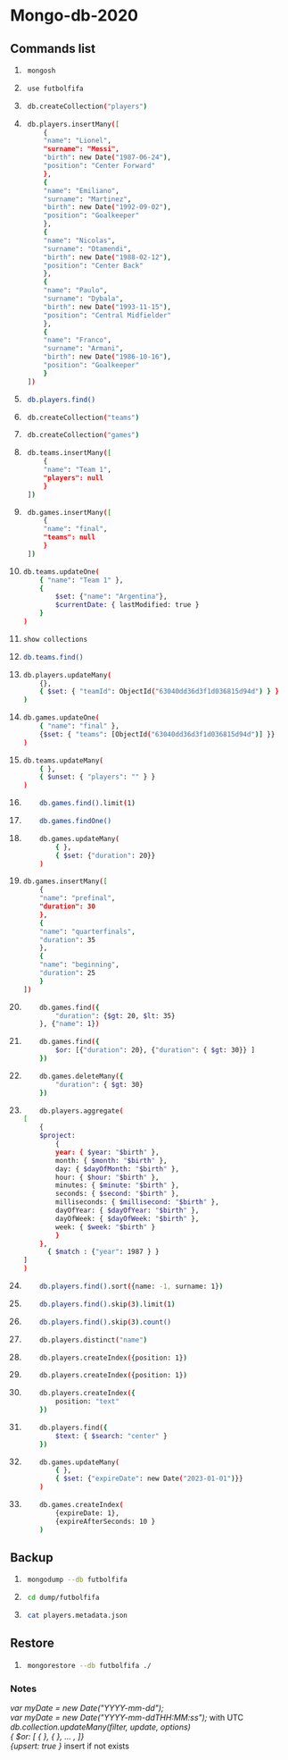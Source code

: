 # Mongo-db-2020

## Commands list

1. ```bash
    mongosh
    ```
2. ```sh
    use futbolfifa
    ```
3. ```sh
    db.createCollection("players")
    ```
4. ```sh
    db.players.insertMany([
        {
        "name": "Lionel",
        "surname": "Messi",
        "birth": new Date("1987-06-24"),
        "position": "Center Forward"
        },
        {
        "name": "Emiliano",
        "surname": "Martinez",
        "birth": new Date("1992-09-02"),
        "position": "Goalkeeper"
        },
        {
        "name": "Nicolas",
        "surname": "Otamendi",
        "birth": new Date("1988-02-12"),
        "position": "Center Back"
        },
        {
        "name": "Paulo",
        "surname": "Dybala",
        "birth": new Date("1993-11-15"),
        "position": "Central Midfielder"
        },
        {
        "name": "Franco",
        "surname": "Armani",
        "birth": new Date("1986-10-16"),
        "position": "Goalkeeper"
        }
    ])
    ```

5. ```sh
    db.players.find()
    ```
6. ```sh
    db.createCollection("teams")
    ```
7. ```sh
    db.createCollection("games")
    ```
8. ```sh
    db.teams.insertMany([
        {
        "name": "Team 1",
        "players": null
        }
    ])
    ```
9. ```sh
    db.games.insertMany([
        {
        "name": "final",
        "teams": null
        }
    ])
    ```
10. ```sh
    db.teams.updateOne(
        { "name": "Team 1" },
        {
            $set: {"name": "Argentina"},
            $currentDate: { lastModified: true }
        }
    )
    ```
11. ```sh
    show collections
    ```
12. ```sh
    db.teams.find()
    ```
13. ```sh
    db.players.updateMany(
        {},
        { $set: { "teamId": ObjectId("63040dd36d3f1d036815d94d") } }
    )
    ```
14. ```sh
    db.games.updateOne(
        { "name": "final" }, 
        {$set: { "teams": [ObjectId("63040dd36d3f1d036815d94d")] }}
    )
    ```
15. ```sh
    db.teams.updateMany(
        { },
        { $unset: { "players": "" } }
    )
    ```
16. ```sh
        db.games.find().limit(1)
    ```
17. ```sh
        db.games.findOne()
    ```
18. ```sh
        db.games.updateMany(
            { },
            { $set: {"duration": 20}}
        )
    ```
19. ```sh
    db.games.insertMany([
        {
        "name": "prefinal",
        "duration": 30
        },
        {
        "name": "quarterfinals",
        "duration": 35
        },
        {
        "name": "beginning",
        "duration": 25
        }
    ])
    ```
20. ```sh
        db.games.find({
            "duration": {$gt: 20, $lt: 35}
        }, {"name": 1})
    ```
21. ```sh
        db.games.find({
            $or: [{"duration": 20}, {"duration": { $gt: 30}} ]
        })
    ```
22. ```sh
        db.games.deleteMany({
            "duration": { $gt: 30}
        })
    ```
23. ```sh
        db.players.aggregate(
    [
        {
        $project:
            {
            year: { $year: "$birth" },
            month: { $month: "$birth" },
            day: { $dayOfMonth: "$birth" },
            hour: { $hour: "$birth" },
            minutes: { $minute: "$birth" },
            seconds: { $second: "$birth" },
            milliseconds: { $millisecond: "$birth" },
            dayOfYear: { $dayOfYear: "$birth" },
            dayOfWeek: { $dayOfWeek: "$birth" },
            week: { $week: "$birth" }
            }
        },
          { $match : {"year": 1987 } }
    ]
    )
    ```
24. ```sh
        db.players.find().sort({name: -1, surname: 1})
    ```
25. ```sh
        db.players.find().skip(3).limit(1)
    ```
26. ```sh
        db.players.find().skip(3).count()
    ```
27. ```sh
        db.players.distinct("name")
    ```
28. ```sh
        db.players.createIndex({position: 1})
    ```
29. ```sh
        db.players.createIndex({position: 1})
    ```
29. ```sh
        db.players.createIndex({
            position: "text"
        })
    ```
30. ```sh
        db.players.find({
            $text: { $search: "center" }
        })
    ```
31. ```sh
        db.games.updateMany(
            { },
            { $set: {"expireDate": new Date("2023-01-01")}}
        )
    ```

32. ```sh
        db.games.createIndex(
            {expireDate: 1},
            {expireAfterSeconds: 10 }
        )
    ```
## Backup

1. ```bash
    mongodump --db futbolfifa
    ```
2. ```bash
    cd dump/futbolfifa
    ```
3. ```bash
    cat players.metadata.json
    ```
## Restore

1. ```bash
    mongorestore --db futbolfifa ./
    ```

### Notes
*var myDate = new Date("YYYY-mm-dd");* <br>
*var myDate = new Date("YYYY-mm-ddTHH:MM:ss");* with UTC<br>
*db.collection.updateMany(filter, update, options)* <br>
*{ $or: [ { <expression1> }, { <expression2> }, ... , ]}* <br>
*{upsert: true }* insert if not exists
